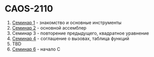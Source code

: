 # CAOS-2110

1. [Семинар 1](lesson_1) - знакомство и основные инструменты
2. [Семинар 2](lesson_2) - основной ассемблер
3. Семинар 3 - повторение предыдущего, квадратное уравнение
4. [Семинар 4](lesson_4) - соглашение о вызовах, таблица функций
5. TBD
6. [Семинар 6](lesson_6) - начало С

